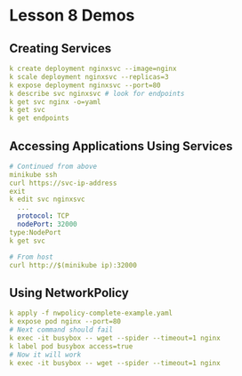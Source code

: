 # Lesson 8 Demos

## Creating Services

```yaml
k create deployment nginxsvc --image=nginx
k scale deployment nginxsvc --replicas=3
k expose deployment nginxsvc --port=80
k describe svc nginxsvc # look for endpoints
k get svc nginx -o=yaml
k get svc
k get endpoints
```

## Accessing Applications Using Services

```yaml
# Continued from above
minikube ssh
curl https://svc-ip-address
exit
k edit svc nginxsvc
  ...
  protocol: TCP
  nodePort: 32000
type:NodePort
k get svc

# From host
curl http://$(minikube ip):32000
```

## Using NetworkPolicy

```yaml
k apply -f nwpolicy-complete-example.yaml
k expose pod nginx --port=80
# Next command should fail
k exec -it busybox -- wget --spider --timeout=1 nginx
k label pod busybox access=true
# Now it will work
k exec -it busybox -- wget --spider --timeout=1 nginx
```
